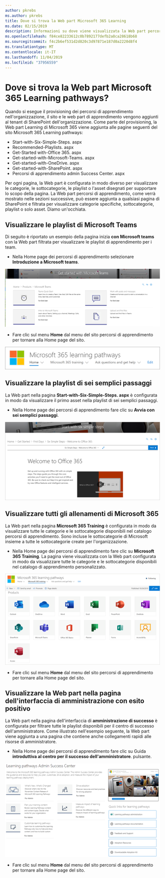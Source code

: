 ```yaml
---
author: pkrebs
ms.author: pkrebs
title: Dove si trova la Web part Microsoft 365 Learning
ms.date: 02/15/2019
description: Informazioni su dove viene visualizzata la Web part percorsi di apprendimento nel sito percorsi di apprendimento
ms.openlocfilehash: f84ce82233612c0b7892177defb2a8ca28618b68
ms.sourcegitcommit: f4c2b6ef531d2d820c3d97871e187d0a2220d8f4
ms.translationtype: MT
ms.contentlocale: it-IT
ms.lasthandoff: 11/04/2019
ms.locfileid: "37956559"
---
```

# <a name="wheres-the-microsoft-365-learning-pathways-web-part"></a>Dove si trova la Web part Microsoft 365 Learning pathways? 

Quando si esegue il provisioning dei percorsi di apprendimento nell'organizzazione, il sito e le web part di apprendimento vengono aggiunti al tenant di SharePoint dell'organizzazione. Come parte del provisioning, la Web part Learning di Microsoft 365 viene aggiunta alle pagine seguenti del sito Microsoft 365 Learning pathways:

- Start-with-Six-Simple-Steps. aspx 
- Recommended-Playlists. aspx
- Get-Started with-Office 365. aspx
- Get-started-with-Microsoft-Teams. aspx
- Get-started-with-OneDrive. aspx
- Get-started-with-SharePoint. aspx
- Percorsi di apprendimento admin Success Center. aspx

Per ogni pagina, la Web part è configurata in modo diverso per visualizzare le categorie, le sottocategorie, le playlist o l'asset disegnati per supportare lo scopo della pagina. La Web part percorsi di apprendimento, come verrà mostrato nelle sezioni successive, può essere aggiunta a qualsiasi pagina di SharePoint e filtrata per visualizzare categorie specifiche, sottocategorie, playlist o solo asset. Diamo un'occhiata. 

## <a name="view-microsoft-teams-playlists"></a>Visualizzare le playlist di Microsoft Teams

Di seguito è riportato un esempio della pagina inizia **con Microsoft teams** con la Web part filtrata per visualizzare le playlist di apprendimento per i team. 

- Nella Home page dei percorsi di apprendimento selezionare **Introduzione a Microsoft teams**.

![CG-whereiswp-teams. png](media/cg-whereiswp-teams.png)

- Fare clic sul menu **Home** dal menu del sito percorsi di apprendimento per tornare alla Home page del sito.

![CG-homebtnmenu. png](media/cg-homebtnmenu.png)

## <a name="view-the-six-simple-steps-playlist"></a>Visualizzare la playlist di sei semplici passaggi

La Web part nella pagina **Start-with-Six-Simple-Steps. aspx** è configurata in modo da visualizzare il primo asset nella playlist di sei semplici passaggi. 

- Nella Home page dei percorsi di apprendimento fare clic su **Avvia con sei semplici passaggi**. 

![CG-whereiswp-Six. png](media/cg-whereiswp-six.png)

## <a name="view-all-microsoft-365-training"></a>Visualizzare tutti gli allenamenti di Microsoft 365

La Web part nella pagina **Microsoft 365 Training** è configurata in modo da visualizzare tutte le categorie e le sottocategorie disponibili nel catalogo percorsi di apprendimento. Sono incluse le sottocategorie di Microsoft insieme a tutte le sottocategorie create per l'organizzazione.

- Nella Home page dei percorsi di apprendimento fare clic su **Microsoft 365 Training**. La pagina viene visualizzata con la Web part configurata in modo da visualizzare tutte le categorie e le sottocategorie disponibili nel catalogo di apprendimento personalizzato.

![CG-whereiswp-O365. png](media/cg-whereiswp-o365.png)

- Fare clic sul menu **Home** dal menu del sito percorsi di apprendimento per tornare alla Home page del sito.

## <a name="view-the-web-part-on-the-admin-success-center-page"></a>Visualizzare la Web part nella pagina dell'interfaccia di amministrazione con esito positivo

La Web part nella pagina dell'interfaccia di **amministrazione di successo** è configurata per filtrare tutte le playlist disponibili per il centro di successo dell'amministratore. Come illustrato nell'esempio seguente, la Web part viene aggiunta a una pagina che contiene anche collegamenti rapidi alle risorse di amministratore. 

- Nella Home page dei percorsi di apprendimento fare clic su Guida **introduttiva al centro per il successo dell'amministratore**. pulsante. 

![CG-adminsuccesscenterwebpart. png](media/cg-adminsuccesscenterwebpart.png)

- Fare clic sul menu **Home** dal menu del sito percorsi di apprendimento per tornare alla Home page del sito.

